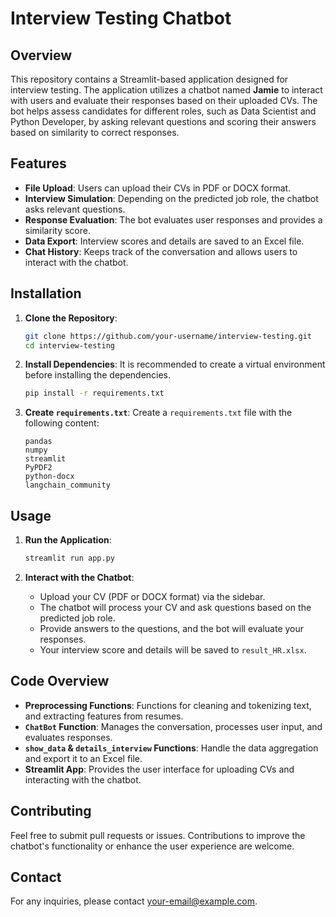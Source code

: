 # Interview Testing Chatbot

## Overview

This repository contains a Streamlit-based application designed for interview testing. The application utilizes a chatbot named **Jamie** to interact with users and evaluate their responses based on their uploaded CVs. The bot helps assess candidates for different roles, such as Data Scientist and Python Developer, by asking relevant questions and scoring their answers based on similarity to correct responses.

## Features

- **File Upload**: Users can upload their CVs in PDF or DOCX format.
- **Interview Simulation**: Depending on the predicted job role, the chatbot asks relevant questions.
- **Response Evaluation**: The bot evaluates user responses and provides a similarity score.
- **Data Export**: Interview scores and details are saved to an Excel file.
- **Chat History**: Keeps track of the conversation and allows users to interact with the chatbot.

## Installation

1. **Clone the Repository**:
    ```bash
    git clone https://github.com/your-username/interview-testing.git
    cd interview-testing
    ```

2. **Install Dependencies**:
    It is recommended to create a virtual environment before installing the dependencies.
    ```bash
    pip install -r requirements.txt
    ```

3. **Create `requirements.txt`**:
    Create a `requirements.txt` file with the following content:
    ```text
    pandas
    numpy
    streamlit
    PyPDF2
    python-docx
    langchain_community
    ```

## Usage

1. **Run the Application**:
    ```bash
    streamlit run app.py
    ```

2. **Interact with the Chatbot**:
    - Upload your CV (PDF or DOCX format) via the sidebar.
    - The chatbot will process your CV and ask questions based on the predicted job role.
    - Provide answers to the questions, and the bot will evaluate your responses.
    - Your interview score and details will be saved to `result_HR.xlsx`.

## Code Overview

- **Preprocessing Functions**: Functions for cleaning and tokenizing text, and extracting features from resumes.
- **`ChatBot` Function**: Manages the conversation, processes user input, and evaluates responses.
- **`show_data` & `details_interview` Functions**: Handle the data aggregation and export it to an Excel file.
- **Streamlit App**: Provides the user interface for uploading CVs and interacting with the chatbot.

## Contributing

Feel free to submit pull requests or issues. Contributions to improve the chatbot's functionality or enhance the user experience are welcome.

## Contact

For any inquiries, please contact [your-email@example.com](mahmoudibrahimabdelfattah48@gmail.com).

